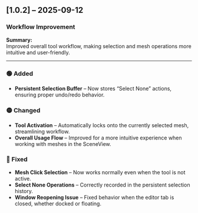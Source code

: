 ## [1.0.2] – 2025-09-12  
### Workflow Improvement

**Summary:**  
Improved overall tool workflow, making selection and mesh operations more intuitive and user-friendly.

---

### 🟢 Added
- **Persistent Selection Buffer** – Now stores “Select None” actions, ensuring proper undo/redo behavior.

### 🟡 Changed
- **Tool Activation** – Automatically locks onto the currently selected mesh, streamlining workflow.  
- **Overall Usage Flow** – Improved for a more intuitive experience when working with meshes in the SceneView.

### 🔵 Fixed
- **Mesh Click Selection** – Now works normally even when the tool is not active.  
- **Select None Operations** – Correctly recorded in the persistent selection history.  
- **Window Reopening Issue** – Fixed behavior when the editor tab is closed, whether docked or floating.
